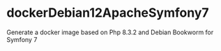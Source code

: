 # dockerDebian12ApacheSymfony7
Generate a docker image based on Php 8.3.2 and Debian Bookworm for Symfony 7

